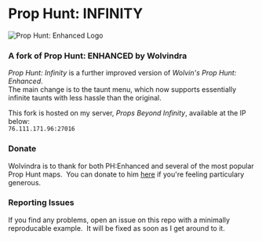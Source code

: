 # Prop Hunt: INFINITY

![Prop Hunt: Enhanced Logo](https://i.ibb.co/7Yq3PhX/image.png "Prop Hunt: Enhanced v.15")

### A fork of Prop Hunt: ENHANCED by Wolvindra

_Prop Hunt: Infinity_ is a further improved version of _Wolvin's Prop Hunt: Enhanced_.<br>
The main change is to the taunt menu, which now supports essentially infinite taunts with less hassle than the original.

This fork is hosted on my server, _Props Beyond Infinity_, available at the IP below:<br>
`76.111.171.96:27016`

### Donate

Wolvindra is to thank for both PH:Enhanced and several of the most popular Prop Hunt maps. &nbsp;You can donate to him [here](https://prophunt.wolvindra.net/?go=donate) if you're feeling particulary generous.

### Reporting Issues

If you find any problems, open an issue on this repo with a minimally reproducable example. &nbsp;It will be fixed as soon as I get around to it.
